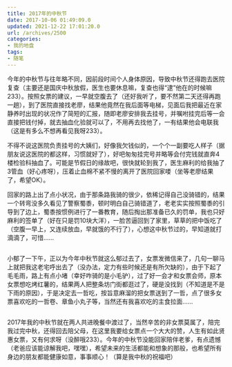 ```yaml
---
title: 2017年的中秋节
date: 2017-10-06 01:49:09.0
updated: 2021-12-22 17:01:20.0
url: /archives/2500
categories: 
- 我的地盘
tags: 
- 随笔
---
```


今年的中秋节与往年略不同，因前段时间个人身体原因，导致中秋节还得跑去医院复查（主要还是国庆中秋放假，医生也要休息嘛，复查也得“逮”他在的时候嘛233）。按照女票的建议，一早就空腹去了（还好我听了，要不然第二天还得再跑一趟），到了医院直接找老廖，结果他竟然在我后面等电梯，见面后我把最近在家静养时出现的状况作了简短的汇报，随即老廖安排我去挂号，并嘱咐挂完后等一会直接把钱付掉，就去抽血化验就可以了，不用再去找他了，一有结果他会电联我（这是有多么不想再看见我呀233）。

不得不说这医院负责挂号的大姨们，好像我欠钱似的，一个个一副要吃人样子（据朋友说这医院的都这样，习惯就好了），好吧匆匆挂完号并略等会付完钱就直奔4楼检验科抽血了。可能是节假日的缘故吧，很快就轮到我了，医生麻利的给我抽了3管血（好心疼呀），压着止血棉不紧不慢的离开了医院回家喽（坐等老廖结果了，希望OK）。

回家的路上出了点小状况，由于那条路我骑的很少，依稀记得自己没骑错的，结果一个转弯没多久看见了警察蜀黍，顿时明白自己骑错道了，老老实实按照蜀黍的引导到了边上，蜀黍按惯例进行了一番教育，随后掏出那准备已久的罚单，我也只好麻利的签单了（好在只是罚10块大洋），一脸苦逼回到了家里，草草的把中饭吃了（空腹一早上，又连续放血，早就饿的不行了），心想这中秋节过的，早知道就打滴滴了，可惜……

<a href="https://cdn.uu126.cn/image/a/2f/fe488def6cb930fd023e3adae5f61.jpg"><img src="https://cdn.uu126.cn/image/a/2f/fe488def6cb930fd023e3adae5f61.jpg" alt="" title=""></a>

小郁了一下午，正以为今年中秋节就这么郁过去了，女票发微信来了，几句一聊马上就把我这老宅呼出去了（没办法，定力有些时候还是有所欠缺的），由于下起了毛毛雨，路上有点小堵（幸好咋骑的是小毛驴），过了好一会才和女票会师，原本女票想吃烤红薯的，结果两人把整条坊门街都逛过了，硬是没找到（不知道是不是下雨的原因），于是决定去一哲吃，按旨意麻溜的把女票送到了一哲，点了很多女票喜欢吃的一哲卷、章鱼小丸子等，当然还有我喜欢吃的主食拉面……

<a href="https://cdn.uu126.cn/image/0/5e/cbc44078b1ae7a82d204cd5144331.jpg"><img src="https://cdn.uu126.cn/image/0/5e/cbc44078b1ae7a82d204cd5144331.jpg" alt="" title=""></a>

2017年我的中秋节就在两人共进晚餐中渡过了，当然辛苦的非女票莫属了，陪完我过完中秋，还得回去陪父母，在这里我要给女票点一个大大的赞，人生有如此贤惠女票，又有何求呀（没醉哦233）。今年的中秋节没能回家陪伴老爹，有点遗憾（老爸应该能谅解我吧，嘿嘿），希望未来的生活都能和想象的那般，也希望所有身边的朋友都能健康如意，事事顺心！（算是我中秋的祝福吧）
